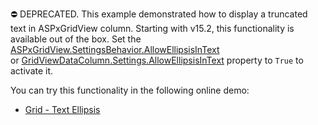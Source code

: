 ⛔ DEPRECATED. This example demonstrated how to display a truncated text in ASPxGridView column. Starting with v15.2, this functionality is available out of the box. Set the <a href="https://docs.devexpress.com/AspNet/DevExpress.Web.ASPxGridBehaviorSettings.AllowEllipsisInText">ASPxGridView.SettingsBehavior.AllowEllipsisInText</a> or <a href="https://docs.devexpress.com/AspNet/DevExpress.Web.GridDataColumnSettings.AllowEllipsisInText">GridViewDataColumn.Settings.AllowEllipsisInText</a> property to `True` to activate it. 

You can try this functionality in the following online demo:

- <a href="http://demos.devexpress.com/ASPxGridViewDemos/Columns/TextEllipsis.aspx">Grid - Text Ellipsis</a>
